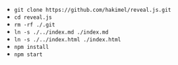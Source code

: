 - `git clone https://github.com/hakimel/reveal.js.git`
- `cd reveal.js`
- `rm -rf ./.git`
- `ln -s ./../index.md ./index.md`
- `ln -s ./../index.html ./index.html`
- `npm install`
- `npm start`